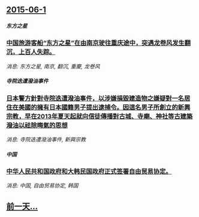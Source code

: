 ## [2015-06-1](/news/2015/06/1/index.md)

##### 东方之星
### [ 中国旅游客船“东方之星”在由南京驶往重庆途中，突遇龙卷风发生翻沉，上百人失踪。 ](/news/2015/06/1/中国旅游客船-东方之星-在由南京驶往重庆途中-突遇龙卷风发生翻沉-上百人失踪.md)
_消息: 东方之星, 南京, 翻沉, 重慶, 龙卷风_

##### 寺院迭遭潑油事件
### [ 日本警方針對寺院迭遭潑油事件，以涉嫌損毀建造物之嫌疑對一名居住在美國的擁有日本國籍男子提出逮捕令。因這名男子所創立的新興宗教，早在2013年夏天起就向信徒傳播對古城、寺廟、神社等古建築潑油以祛除晦氣的思想 ](/news/2015/06/1/日本警方針對寺院迭遭潑油事件-以涉嫌損毀建造物之嫌疑對一名居住在美國的擁有日本國籍男子提出逮捕令-因這名男子所創立的新.md)
_消息: 寺院迭遭潑油事件, 新興宗教_

##### 中国
### [ 中华人民共和国政府和大韩民国政府正式签署自由贸易协定。 ](/news/2015/06/1/中华人民共和国政府和大韩民国政府正式签署自由贸易协定.md)
_消息: 中国, 自由贸易协定, 韩国_

## [前一天...](/news/2015/05/31/index.md)

